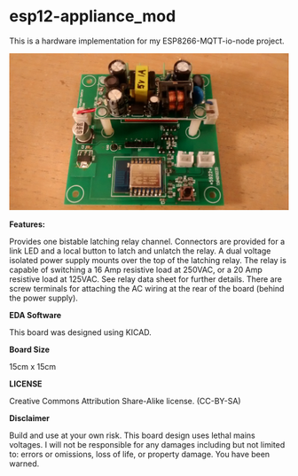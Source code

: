 **esp12-appliance_mod**
==========
This is a hardware implementation for my ESP8266-MQTT-io-node project.

![ProjectPicture](relayboard.jpg)

**Features:**

Provides one bistable latching relay channel. Connectors are provided for a link LED and a local button to latch and unlatch the relay.
A dual voltage isolated power supply mounts over the top of the latching relay. The relay is capable of switching  a 16 Amp resistive load at 250VAC, or
a 20 Amp resistive load at 125VAC. See relay data sheet for further details. There are screw terminals for attaching the AC wiring  at the rear of the board (behind the power supply).

**EDA Software**

This board was designed using KICAD. 

**Board Size**

15cm x 15cm

**LICENSE**

Creative Commons Attribution Share-Alike license. (CC-BY-SA)

**Disclaimer**

Build and use at your own risk. This board design uses lethal mains voltages. I will not be responsible for any damages including but not limited to: errors or omissions, loss of life, or property damage. You have been warned.


